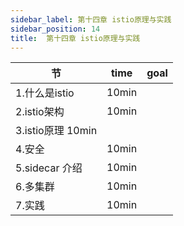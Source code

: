 ```yaml
---
sidebar_label: 第十四章 istio原理与实践
sidebar_position: 14
title:  第十四章 istio原理与实践
---
```


|  节   | time  | goal |
|  ----  | ----  |---- |
| 1.什么是istio| 10min| |
| 2.istio架构| 10min| |
| 3.istio原理 10min| |
| 4.安全| 10min| |
| 5.sidecar 介绍| 10min| |
| 6.多集群| 10min| |
| 7.实践| 10min| |

